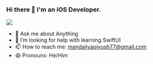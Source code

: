 ### Hi there 👋  I'm an iOS Developer.

<a href="https://www.linkedin.com/in/piyush-mandaliya/"><img src="https://img.shields.io/badge/LinkedIn-0077B5?style=for-the-badge&logo=linkedin&logoColor=white"></img></a>

- 💬 Ask me about Anything<br>
- 🤔 I’m looking for help with learning SwiftUI<br>
- 📫 How to reach me: mandaliyapiyush77@gmail.com<br>
- 😄 Pronouns: He/Him<br>
